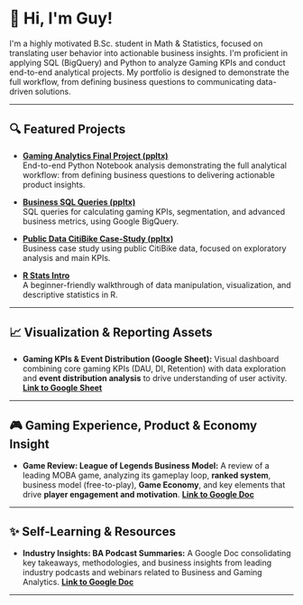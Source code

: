 # 👋 Hi, I'm Guy!

I'm a highly motivated B.Sc. student in Math & Statistics, focused on translating user behavior into actionable business insights. I'm proficient in applying SQL (BigQuery) and Python to analyze Gaming KPIs and conduct end-to-end analytical projects. My portfolio is designed to demonstrate the full workflow, from defining business questions to communicating data-driven solutions.

---

## 🔍 Featured Projects

- [**Gaming Analytics Final Project (ppltx)**](https://github.com/guymor0/Gaming-Analytics-Final-Project.git)  
  End-to-end Python Notebook analysis demonstrating the full analytical workflow: from defining business questions to delivering actionable product insights.

- [**Business SQL Queries (ppltx)**](https://github.com/guymor0/PPLTX-Business-SQL-Queries.git)  
  SQL queries for calculating gaming KPIs, segmentation, and advanced business metrics, using Google BigQuery.

- [**Public Data CitiBike Case-Study (ppltx)**](https://github.com/guymor0/Public-Data-CitiBike-Case-Study.git)  
  Business case study using public CitiBike data, focused on exploratory analysis and main KPIs. 

- [**R Stats Intro**](https://github.com/guymor0/R_stats_intro)  
  A beginner-friendly walkthrough of data manipulation, visualization, and descriptive statistics in R.

---

## 📈 Visualization & Reporting Assets

* **Gaming KPIs & Event Distribution (Google Sheet):** Visual dashboard combining core gaming KPIs (DAU, DI, Retention) with data exploration and **event distribution analysis** to drive understanding of user activity.
[**Link to Google Sheet**](https://docs.google.com/spreadsheets/d/1zodQFiQohWiwZWGK7tg9bzmgi-Hov32Y4y0bS7Gas4U/edit?usp=sharing)

---

## 🎮 Gaming Experience, Product & Economy Insight

* **Game Review: League of Legends Business Model:** A review of a leading MOBA game, analyzing its gameplay loop, **ranked system**, business model (free-to-play), **Game Economy**, and key elements that drive **player engagement and motivation**.
[**Link to Google Doc**](https://docs.google.com/document/d/1im-F5I00qV0iYU6rGlH1_mGMooFM_xWE/edit?usp=sharing&ouid=109864588023758959563&rtpof=true&sd=true)

---

## ✨ Self-Learning & Resources

* **Industry Insights: BA Podcast Summaries:** A Google Doc consolidating key takeaways, methodologies, and business insights from leading industry podcasts and webinars related to Business and Gaming Analytics. [**Link to Google Doc**](https://docs.google.com/document/d/1NbtwVBaXxanRYc-EfT_I7Z5gRdWWCLfrKdX3YzB0N8Y/edit?usp=sharing)

---
